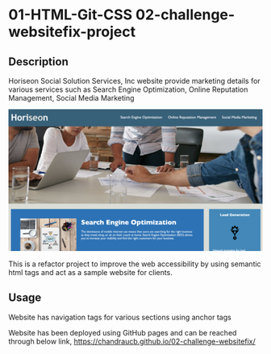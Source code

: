 # 01-HTML-Git-CSS 02-challenge-websitefix-project

## Description

Horiseon Social Solution Services, Inc website provide marketing details for various services such as Search Engine Optimization, Online Reputation Management, Social Media Marketing 

![Screenshot](./assets/images/screenshot.png)


This is a refactor project to improve the web accessibility by using semantic html tags and act as a sample website for clients.



## Usage

Website has navigation tags for various sections using anchor tags

Website has been deployed using GitHub pages and can be reached through below link, 
https://chandraucb.github.io/02-challenge-websitefix/


